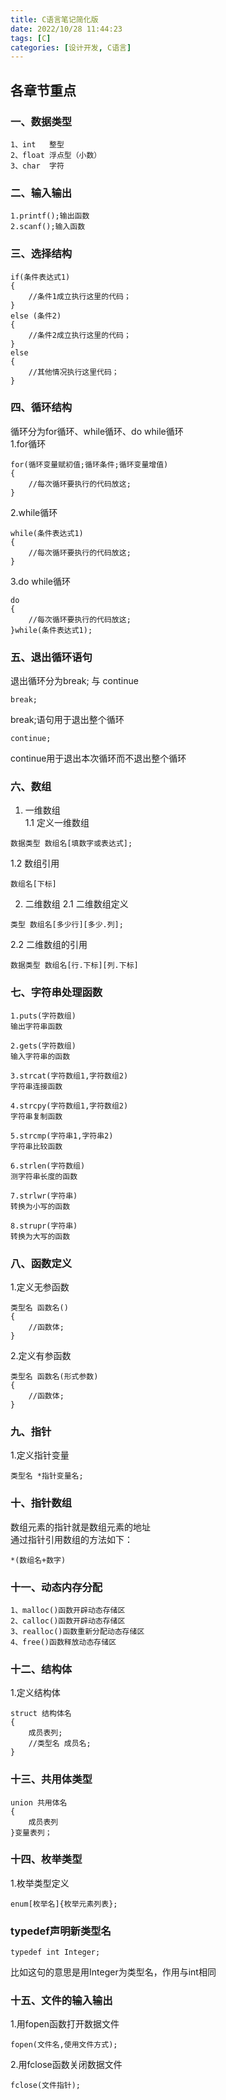 ```yaml
---
title: C语言笔记简化版
date: 2022/10/28 11:44:23
tags: [C]
categories: [设计开发, C语言]
---
```

## 各章节重点
### 一、数据类型
```
1、int   整型  
2、float 浮点型（小数）  
3、char  字符  
```

### 二、输入输出
```
1.printf();输出函数    
2.scanf();输入函数    
```

### 三、选择结构
```
if(条件表达式1)
{
	//条件1成立执行这里的代码；
}
else (条件2)
{
	//条件2成立执行这里的代码；
}
else
{
	//其他情况执行这里代码；
}
```

### 四、循环结构
循环分为for循环、while循环、do while循环  
1.for循环  
```
for(循环变量赋初值;循环条件;循环变量增值)
{
	//每次循环要执行的代码放这;
}
```

2.while循环
```
while(条件表达式1)
{
	//每次循环要执行的代码放这;
}
```

3.do while循环
```
do
{
	//每次循环要执行的代码放这;
}while(条件表达式1);
```

### 五、退出循环语句
退出循环分为break; 与 continue  

```
break;
``` 

break;语句用于退出整个循环

```
continue;
```

continue用于退出本次循环而不退出整个循环  

### 六、数组
1. 一维数组  
1.1 定义一维数组 

```
数据类型 数组名[填数字或表达式];
```

1.2	数组引用  

```
数组名[下标]
```

2. 二维数组
2.1 二维数组定义

```
类型 数组名[多少行][多少.列];
```

2.2 二维数组的引用  

```
数据类型 数组名[行.下标][列.下标]
```

### 七、字符串处理函数
```
1.puts(字符数组)   
输出字符串函数      

2.gets(字符数组)   
输入字符串的函数  

3.strcat(字符数组1,字符数组2)          
字符串连接函数   

4.strcpy(字符数组1,字符数组2)
字符串复制函数  

5.strcmp(字符串1,字符串2)     
字符串比较函数  

6.strlen(字符数组)   
测字符串长度的函数  

7.strlwr(字符串)  
转换为小写的函数  

8.strupr(字符串)  
转换为大写的函数  
```

### 八、函数定义
1.定义无参函数
```
类型名 函数名()
{
	//函数体;
}
```
2.定义有参函数  
```
类型名 函数名(形式参数)
{
	//函数体;
}
```
### 九、指针
1.定义指针变量
```
类型名 *指针变量名;
```
### 十、指针数组
数组元素的指针就是数组元素的地址  
通过指针引用数组的方法如下：  
```
*(数组名+数字)
```

### 十一、动态内存分配
```
1、malloc()函数开辟动态存储区
2、calloc()函数开辟动态存储区
3、realloc()函数重新分配动态存储区
4、free()函数释放动态存储区
```

### 十二、结构体
1.定义结构体  
```
struct 结构体名
{
    成员表列;
    //类型名 成员名; 
}
```
### 十三、共用体类型
```
union 共用体名
{
	成员表列
}变量表列；
```

### 十四、枚举类型
1.枚举类型定义   
```
enum[枚举名]{枚举元素列表};
```
### typedef声明新类型名
```
typedef int Integer;
```
比如这句的意思是用Integer为类型名，作用与int相同  
### 十五、文件的输入输出
1.用fopen函数打开数据文件  
```
fopen(文件名,使用文件方式);
```
2.用fclose函数关闭数据文件  
```
fclose(文件指针);
```
